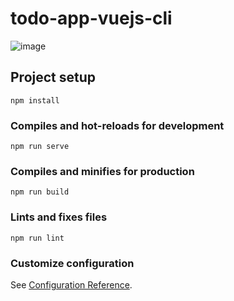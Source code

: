 # todo-app-vuejs-cli

![image](https://user-images.githubusercontent.com/65973895/129909985-538d4146-cb7a-49bc-a8d7-399dcebf2aeb.png)

## Project setup
```
npm install
```

### Compiles and hot-reloads for development
```
npm run serve
```

### Compiles and minifies for production
```
npm run build
```

### Lints and fixes files
```
npm run lint
```

### Customize configuration
See [Configuration Reference](https://cli.vuejs.org/config/).
